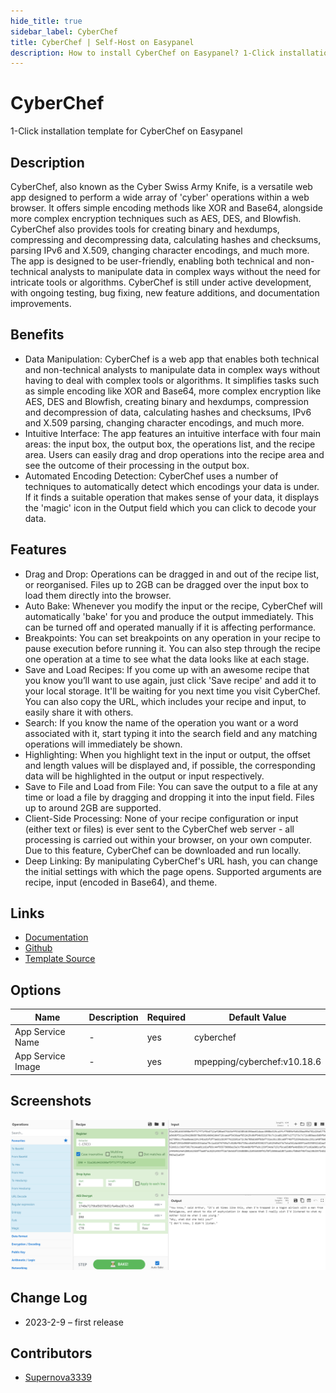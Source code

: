 ```yaml
---
hide_title: true
sidebar_label: CyberChef
title: CyberChef | Self-Host on Easypanel
description: How to install CyberChef on Easypanel? 1-Click installation template for CyberChef on Easypanel
---
```


<!-- generated -->

# CyberChef

1-Click installation template for CyberChef on Easypanel

## Description

CyberChef, also known as the Cyber Swiss Army Knife, is a versatile web app designed to perform a wide array of &#39;cyber&#39; operations within a web browser. It offers simple encoding methods like XOR and Base64, alongside more complex encryption techniques such as AES, DES, and Blowfish. CyberChef also provides tools for creating binary and hexdumps, compressing and decompressing data, calculating hashes and checksums, parsing IPv6 and X.509, changing character encodings, and much more. The app is designed to be user-friendly, enabling both technical and non-technical analysts to manipulate data in complex ways without the need for intricate tools or algorithms. CyberChef is still under active development, with ongoing testing, bug fixing, new feature additions, and documentation improvements.

## Benefits

- Data Manipulation: CyberChef is a web app that enables both technical and non-technical analysts to manipulate data in complex ways without having to deal with complex tools or algorithms. It simplifies tasks such as simple encoding like XOR and Base64, more complex encryption like AES, DES and Blowfish, creating binary and hexdumps, compression and decompression of data, calculating hashes and checksums, IPv6 and X.509 parsing, changing character encodings, and much more.
- Intuitive Interface: The app features an intuitive interface with four main areas: the input box, the output box, the operations list, and the recipe area. Users can easily drag and drop operations into the recipe area and see the outcome of their processing in the output box.
- Automated Encoding Detection: CyberChef uses a number of techniques to automatically detect which encodings your data is under. If it finds a suitable operation that makes sense of your data, it displays the 'magic' icon in the Output field which you can click to decode your data.

## Features

- Drag and Drop: Operations can be dragged in and out of the recipe list, or reorganised. Files up to 2GB can be dragged over the input box to load them directly into the browser.
- Auto Bake: Whenever you modify the input or the recipe, CyberChef will automatically 'bake' for you and produce the output immediately. This can be turned off and operated manually if it is affecting performance.
- Breakpoints: You can set breakpoints on any operation in your recipe to pause execution before running it. You can also step through the recipe one operation at a time to see what the data looks like at each stage.
- Save and Load Recipes: If you come up with an awesome recipe that you know you’ll want to use again, just click 'Save recipe' and add it to your local storage. It'll be waiting for you next time you visit CyberChef. You can also copy the URL, which includes your recipe and input, to easily share it with others.
- Search: If you know the name of the operation you want or a word associated with it, start typing it into the search field and any matching operations will immediately be shown.
- Highlighting: When you highlight text in the input or output, the offset and length values will be displayed and, if possible, the corresponding data will be highlighted in the output or input respectively.
- Save to File and Load from File: You can save the output to a file at any time or load a file by dragging and dropping it into the input field. Files up to around 2GB are supported.
- Client-Side Processing: None of your recipe configuration or input (either text or files) is ever sent to the CyberChef web server - all processing is carried out within your browser, on your own computer. Due to this feature, CyberChef can be downloaded and run locally.
- Deep Linking: By manipulating CyberChef's URL hash, you can change the initial settings with which the page opens. Supported arguments are recipe, input (encoded in Base64), and theme.

## Links

- [Documentation](https://github.com/gchq/CyberChef/wiki)
- [Github](https://github.com/gchq/CyberChef)
- [Template Source](https://github.com/easypanel-io/templates/tree/main/templates/cyberchef)

## Options

Name | Description | Required | Default Value
-|-|-|-
App Service Name | - | yes | cyberchef
App Service Image | - | yes | mpepping/cyberchef:v10.18.6

## Screenshots

![CyberChef Screenshot](./assets/screenshot.png)

## Change Log

- 2023-2-9 – first release

## Contributors

- [Supernova3339](https://github.com/Supernova3339)
